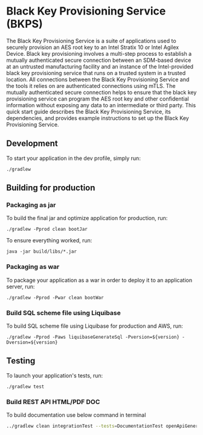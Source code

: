 # Black Key Provisioning Service (BKPS)

The Black Key Provisioning Service is a suite of applications used to securely provision an AES root key to an Intel Stratix 10 or Intel Agilex Device.
Black key provisioning involves a multi-step process to establish a mutually authenticated secure connection between an SDM-based device at an untrusted manufacturing facility and an instance of the Intel-provided black key provisioning service that runs on a trusted system in a trusted location.
All connections between the Black Key Provisioning Service and the tools it relies on are authenticated connections using mTLS.
The mutually authenticated secure connection helps to ensure that the black key provisioning service can program the AES root key and other confidential information without exposing any data to an intermediate or third party.
This quick start guide describes the Black Key Provisioning Service, its dependencies, and provides example instructions to set up the Black Key Provisioning Service.

## Development

To start your application in the dev profile, simply run:

    ./gradlew

## Building for production

### Packaging as jar

To build the final jar and optimize application for production, run:

    ./gradlew -Pprod clean bootJar

To ensure everything worked, run:

    java -jar build/libs/*.jar

### Packaging as war

To package your application as a war in order to deploy it to an application server, run:

    ./gradlew -Pprod -Pwar clean bootWar

### Build SQL scheme file using Liquibase

To build SQL scheme file using Liquibase for production and AWS, run:

    ./gradlew -Pprod -Paws liquibaseGenerateSql -Pversion=${version} -Dversion=${version}

## Testing

To launch your application's tests, run:

    ./gradlew test

### Build REST API HTML/PDF DOC

To build documentation use below command in terminal

```bash
../gradlew clean integrationTest --tests=DocumentationTest openApiGenerate asciidoctor
```
